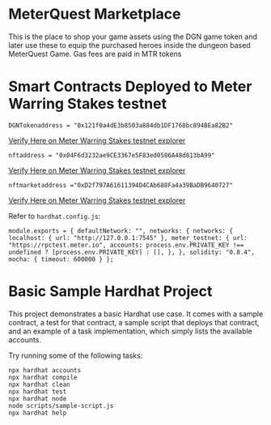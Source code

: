 # MeterQuest Marketplace

This is the place to shop your game assets using the DGN game token and later use these to equip the purchased heroes inside the dungeon based MeterQuest Game. Gas fees are paid in MTR tokens



# Smart Contracts Deployed to Meter Warring Stakes testnet

`DGNTokenaddress = "0x121f0a4dE3b8503a884db1DF1768bc894BEa82B2"`

[Verify Here on Meter Warring Stakes testnet explorer](https://scan-warringstakes.meter.io/address/0x121f0a4dE3b8503a884db1DF1768bc894BEa82B2)

`nftaddress = "0x04F6d3232ae9CE3367e5F83ed0586A48d813bA99"` 

[Verify Here on Meter Warring Stakes testnet explorer](https://scan-warringstakes.meter.io/address/0x04F6d3232ae9CE3367e5F83ed0586A48d813bA99)

`nftmarketaddress ="0xD2f797A61611394D4CAb688Fa4a39BaDB9640727"`

[Verify Here on Meter Warring Stakes testnet explorer](https://scan-warringstakes.meter.io/address/0xD2f797A61611394D4CAb688Fa4a39BaDB9640727?tab=0&p=1)



Refer to `hardhat.config.js`:

`module.exports = {
  defaultNetwork: "",
  networks: {
    networks: {
    localhost: {
        url: "http://127.0.0.1:7545"
    },
    meter_testnet: {
      url: "https://rpctest.meter.io",
      accounts:
        process.env.PRIVATE_KEY !== undefined ? [process.env.PRIVATE_KEY] : [],
    },
  },
  solidity: "0.8.4",
  mocha: {
    timeout: 600000
  }
};`


# Basic Sample Hardhat Project

This project demonstrates a basic Hardhat use case. It comes with a sample contract, a test for that contract, a sample script that deploys that contract, and an example of a task implementation, which simply lists the available accounts.

Try running some of the following tasks:

```shell
npx hardhat accounts
npx hardhat compile
npx hardhat clean
npx hardhat test
npx hardhat node
node scripts/sample-script.js
npx hardhat help
```
